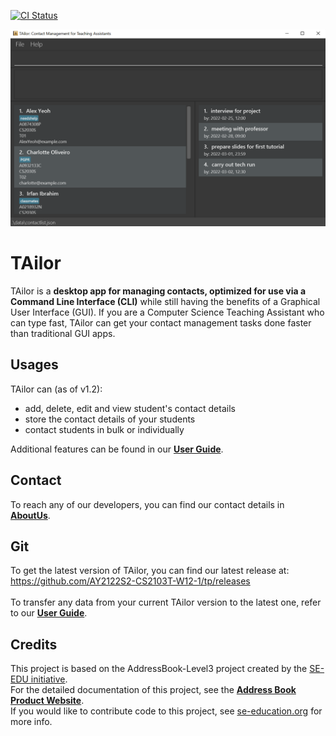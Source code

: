 [![CI Status](https://github.com/se-edu/addressbook-level3/workflows/Java%20CI/badge.svg)](https://github.com/AY2122S2-CS2103T-W12-1/tp/actions)

![Ui](docs/images/Ui.png)

# TAilor

TAilor is a **desktop app for managing contacts, optimized for use via a Command Line Interface (CLI)** while still
having the benefits of a Graphical User Interface (GUI). If you are a Computer Science Teaching Assistant who can type
fast, TAilor can get your contact management tasks done faster than traditional GUI apps.
<br>

## Usages
TAilor can (as of v1.2):
* add, delete, edit and view student's contact details
* store the contact details of your students
* contact students in bulk or individually </p>

Additional features can be found in our **[User Guide](docs/UserGuide.md)**.

## Contact
To reach any of our developers, you can find our contact details in **[AboutUs](docs/AboutUs.md)**.

## Git
To get the latest version of TAilor, you can find our latest release at:<br>
https://github.com/AY2122S2-CS2103T-W12-1/tp/releases <br><br>
To transfer any data from your current TAilor version to the latest one, refer to our
**[User Guide](docs/UserGuide.md)**.

## Credits
This project is based on the AddressBook-Level3 project created by the [SE-EDU initiative](https://se-education.org).<br>
For the detailed documentation of this project, see the
**[Address Book Product Website](https://se-education.org/addressbook-level3)**. <br>
If you would like to contribute code to this project, see [se-education.org](https://se-education.org#https://se-education.org/#contributing) for more info.
